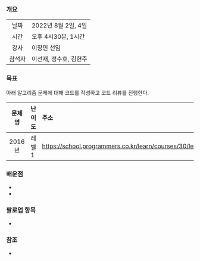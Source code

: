 ### 개요
|  |  |
| :---:  | :--- |
| 날짜 | 2022년 8월 2일, 4일 |
| 시간 | 오후 4시30분, 1시간 |
| 강사 | 이창민 선임 |
| 참석자 | 이선재, 정수호, 김현주 |

### 목표
아래 알고리즘 문제에 대해 코드를 작성하고 코드 리뷰를 진행한다.

| 문제명  | 난이도 | 주소 |
| :---:  | :--- | :--- |
| 2016년 | 레벨1 | https://school.programmers.co.kr/learn/courses/30/lessons/12901 |

### 배운점
+ 
+ 
 
### 팔로업 항목
+ 

### 참조
* 

